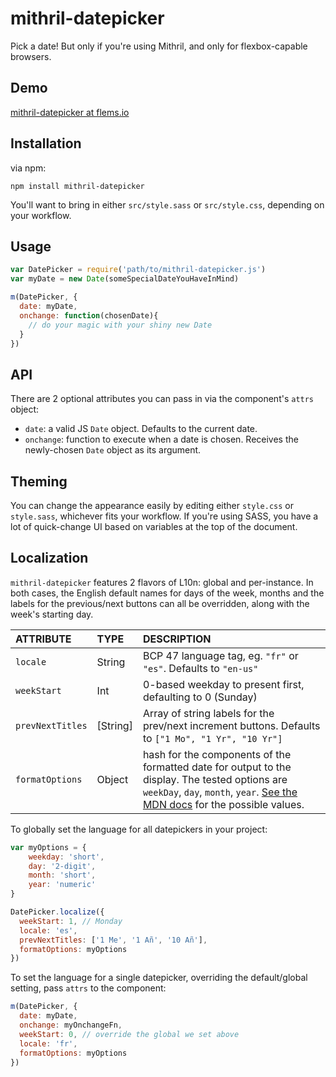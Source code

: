 # mithril-datepicker
Pick a date! But only if you're using Mithril, and only for flexbox-capable browsers.

## Demo
[mithril-datepicker at flems.io](http://bit.ly/2v6wmAE)

## Installation

via npm:

```npm install mithril-datepicker```

You'll want to bring in either ```src/style.sass``` or ```src/style.css```, depending on your workflow. 
  
## Usage

```js
var DatePicker = require('path/to/mithril-datepicker.js')
var myDate = new Date(someSpecialDateYouHaveInMind)

m(DatePicker, {
  date: myDate,
  onchange: function(chosenDate){
    // do your magic with your shiny new Date
  }
})
```

## API
There are 2 optional attributes you can pass in via the component's ```attrs``` object:
- ```date```:      a valid JS ```Date``` object. Defaults to the current date.
- ```onchange```:    function to execute when a date is chosen. Receives the newly-chosen ```Date``` object as its argument.

## Theming

You can change the appearance easily by editing either ```style.css``` or ```style.sass```,
whichever fits your workflow. If you're using SASS, you have a lot of quick-change UI based on variables at the top of the document.
 
## Localization

```mithril-datepicker``` features 2 flavors of L10n: global and per-instance. In both cases, the English default names
for days of the week, months and the labels for the previous/next buttons can all be overridden, along with the week's 
starting day.

| ATTRIBUTE            | TYPE     | DESCRIPTION              |
| :------------------- | :------  | :----------------------- |
| ```locale```         | String   | BCP 47 language tag, eg. ```"fr"``` or ```"es"```. Defaults to ```"en-us"``` |
| ```weekStart```      | Int      | 0-based weekday to present first, defaulting to 0 (Sunday) |
| ```prevNextTitles``` | [String] | Array of string labels for the prev/next increment buttons. Defaults to  ```["1 Mo", "1 Yr", "10 Yr"]``` |
| ```formatOptions```  | Object   | hash for the  components of the formatted date for output to the display. The tested options are ```weekDay```, ```day```, ```month```, ```year```. [See the MDN docs](https://developer.mozilla.org/en-US/docs/Web/JavaScript/Reference/Global_Objects/Date/toLocaleDateString) for the possible values. |



To globally set the language for all datepickers in your project:

```js
var myOptions = {
	weekday: 'short',
	day: '2-digit',
	month: 'short',
	year: 'numeric'
}

DatePicker.localize({
  weekStart: 1, // Monday 
  locale: 'es',
  prevNextTitles: ['1 Me', '1 Añ', '10 Añ'],
  formatOptions: myOptions
})
```

To set the language for a single datepicker, overriding the default/global setting, pass ```attrs``` to the component:  
```js
m(DatePicker, {
  date: myDate,
  onchange: myOnchangeFn,
  weekStart: 0, // override the global we set above
  locale: 'fr',
  formatOptions: myOptions 
})
```
